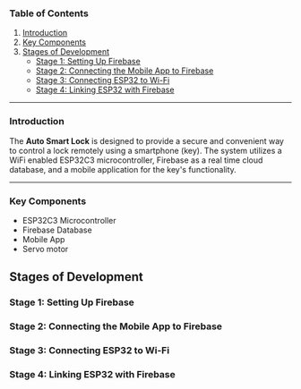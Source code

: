 ### Table of Contents
1. [Introduction](#introduction)
2. [Key Components](#key-components)
3. [Stages of Development](#stages-of-development)
   - [Stage 1: Setting Up Firebase](#stage-1-setting-up-firebase)
   - [Stage 2: Connecting the Mobile App to Firebase](#stage-2-connecting-the-mobile-app-to-firebase)
   - [Stage 3: Connecting ESP32 to Wi-Fi](#stage-3-connecting-esp32-to-wi-fi)
   - [Stage 4: Linking ESP32 with Firebase](#stage-4-linking-esp32-with-firebase)

---

### Introduction
The **Auto Smart Lock** is designed to provide a secure and convenient way to control a lock remotely using a smartphone (key). The system utilizes a WiFi enabled ESP32C3 microcontroller, Firebase as a real time cloud database, and a mobile application for the key's functionality. 

---

### Key Components
* ESP32C3 Microcontroller
* Firebase Database
* Mobile App
* Servo motor

## Stages of Development

### Stage 1: Setting Up Firebase

### Stage 2: Connecting the Mobile App to Firebase

### Stage 3: Connecting ESP32 to Wi-Fi

### Stage 4: Linking ESP32 with Firebase

